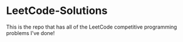 # LeetCode-Solutions
This is the repo that has all of the LeetCode competitive programming problems I've done!
